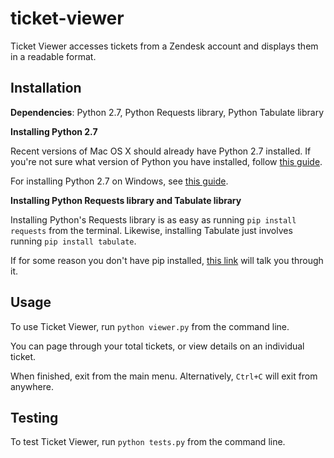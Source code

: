 # ticket-viewer

Ticket Viewer accesses tickets from a Zendesk account and displays them in a readable format.

## Installation

**Dependencies**: Python 2.7, Python Requests library, Python Tabulate library

**Installing Python 2.7**

Recent versions of Mac OS X should already have Python 2.7 installed. If you're not sure what version of Python you have installed, follow [this guide](http://docs.python-guide.org/en/latest/starting/install/osx/).

For installing Python 2.7 on Windows, see [this guide](ADD_LINK).

**Installing Python Requests library and Tabulate library**

Installing Python's Requests library is as easy as running `pip install requests` from the terminal. Likewise, installing Tabulate just involves running `pip install tabulate`.

If for some reason you don't have pip installed, [this link](http://docs.python-guide.org/en/latest/starting/install/osx/#install-osx) will talk you through it.

## Usage

To use Ticket Viewer, run `python viewer.py` from the command line.

You can page through your total tickets, or view details on an individual ticket.

When finished, exit from the main menu. Alternatively, `Ctrl+C` will exit from anywhere.

## Testing

To test Ticket Viewer, run `python tests.py` from the command line.
